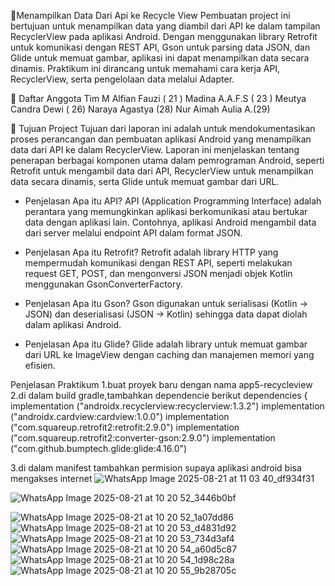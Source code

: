 📱Menampilkan Data Dari Api ke Recycle View
Pembuatan project ini bertujuan untuk menampilkan data yang diambil dari API ke dalam tampilan RecyclerView pada aplikasi Android. Dengan menggunakan library Retrofit untuk komunikasi dengan REST API, Gson untuk parsing data JSON, dan Glide untuk memuat gambar, aplikasi ini dapat menampilkan data secara dinamis. Praktikum ini dirancang untuk memahami cara kerja API, RecyclerView, serta pengelolaan data melalui Adapter.

👥 Daftar Anggota Tim
M Alfian Fauzi ( 21 )
Madina A.A.F.S ( 23 )
Meutya Candra Dewi ( 26)
Naraya Agastya (28)
Nur Aimah Aulia A.(29)

🎯 Tujuan Project
Tujuan dari laporan ini adalah untuk mendokumentasikan proses perancangan dan pembuatan aplikasi Android yang menampilkan data dari API ke dalam RecyclerView. Laporan ini menjelaskan tentang penerapan berbagai komponen utama dalam pemrograman Android, seperti Retrofit untuk mengambil data dari API, RecyclerView untuk menampilkan data secara dinamis, serta Glide untuk memuat gambar dari URL.

- Penjelasan Apa itu API?
 API (Application Programming Interface) adalah perantara yang memungkinkan aplikasi berkomunikasi atau bertukar data dengan aplikasi lain. Contohnya,      aplikasi Android mengambil data dari server melalui endpoint API dalam format JSON.

- Penjelasan Apa itu Retrofit?
Retrofit adalah library HTTP yang mempermudah komunikasi dengan REST API, seperti melakukan request GET, POST, dan mengonversi JSON menjadi objek Kotlin menggunakan GsonConverterFactory.

- Penjelasan Apa itu Gson?
Gson digunakan untuk serialisasi (Kotlin → JSON) dan deserialisasi (JSON → Kotlin) sehingga data dapat diolah dalam aplikasi Android.

- Penjelasan Apa itu Glide?
Glide adalah library untuk memuat gambar dari URL ke ImageView dengan caching dan manajemen memori yang efisien.

Penjelasan Praktikum 
1.buat proyek baru dengan nama app5-recycleview 
2.di dalam build gradle,tambahkan dependencie berikut 
  dependencies {
        implementation ("androidx.recyclerview:recyclerview:1.3.2")
         implementation ("androidx.cardview:cardview:1.0.0")
          implementation ("com.squareup.retrofit2:retrofit:2.9.0")
           implementation ("com.squareup.retrofit2:converter-gson:2.9.0")
            implementation ("com.github.bumptech.glide:glide:4.16.0")
        
3.di dalam manifest tambahkan permision supaya aplikasi android bisa mengakses internet
<uses-permission android:name="android.permission.INTERNET" />
![WhatsApp Image 2025-08-21 at 11 03 40_df934f31](https://github.com/user-attachments/assets/113078d1-bd2b-41c0-a17e-bc1a74fba9c6)



![WhatsApp Image 2025-08-21 at 10 20 52_3446b0bf](https://github.com/user-attachments/assets/21f8417a-bf4b-4e91-84be-399c0fce5a72)

![WhatsApp Image 2025-08-21 at 10 20 52_1a07dd86](https://github.com/user-attachments/assets/6ff30cc8-20b8-4aa1-ac97-dc7097feebb1)
![WhatsApp Image 2025-08-21 at 10 20 53_d4831d92](https://github.com/user-attachments/assets/72fe844d-36a6-4b4a-b917-2cfc93b26a2e)
![WhatsApp Image 2025-08-21 at 10 20 53_734d3af4](https://github.com/user-attachments/assets/8e343f12-aea7-4879-8ad5-ec11ac6acf36)
![WhatsApp Image 2025-08-21 at 10 20 54_a60d5c87](https://github.com/user-attachments/assets/b269637c-172e-4670-a426-5f864323a345)
![WhatsApp Image 2025-08-21 at 10 20 54_1d98c28a](https://github.com/user-attachments/assets/067a7612-6d4b-4b06-9565-aaa2f6acb7c8)
![WhatsApp Image 2025-08-21 at 10 20 55_9b28705c](https://github.com/user-attachments/assets/cdc200b3-391c-498d-b2b5-68cb4c9f9fe6)













